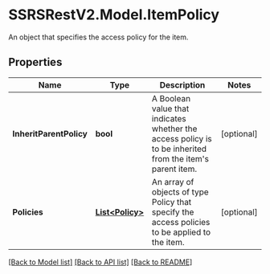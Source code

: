 # SSRSRestV2.Model.ItemPolicy
An object that specifies the access policy for the item.

## Properties

Name | Type | Description | Notes
------------ | ------------- | ------------- | -------------
**InheritParentPolicy** | **bool** | A Boolean value that indicates whether the access policy is to be inherited from the item&#39;s parent item. | [optional] 
**Policies** | [**List&lt;Policy&gt;**](Policy.md) | An array of objects of type Policy that specify the access policies to be applied to the item.       | [optional] 

[[Back to Model list]](../../README.md#documentation-for-models) [[Back to API list]](../../README.md#documentation-for-api-endpoints) [[Back to README]](../../README.md)

